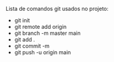 Lista de comandos git usados no projeto:

- git init
- git remote add origin
- git branch -m master main
- git add .
- git commit -m
- git push -u origin main